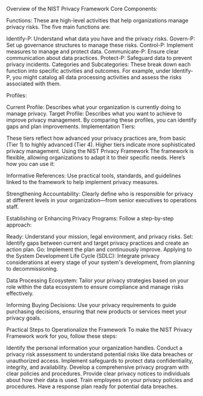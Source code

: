 Overview of the NIST Privacy Framework
Core Components:

Functions: These are high-level activities that help organizations manage privacy risks. The five main functions are:

Identify-P: Understand what data you have and the privacy risks.
Govern-P: Set up governance structures to manage these risks.
Control-P: Implement measures to manage and protect data.
Communicate-P: Ensure clear communication about data practices.
Protect-P: Safeguard data to prevent privacy incidents.
Categories and Subcategories: These break down each function into specific activities and outcomes. For example, under Identify-P, you might catalog all data processing activities and assess the risks associated with them.

Profiles:

Current Profile: Describes what your organization is currently doing to manage privacy.
Target Profile: Describes what you want to achieve to improve privacy management.
By comparing these profiles, you can identify gaps and plan improvements.
Implementation Tiers:

These tiers reflect how advanced your privacy practices are, from basic (Tier 1) to highly advanced (Tier 4). Higher tiers indicate more sophisticated privacy management.
Using the NIST Privacy Framework
The framework is flexible, allowing organizations to adapt it to their specific needs. Here’s how you can use it:

Informative References: Use practical tools, standards, and guidelines linked to the framework to help implement privacy measures.

Strengthening Accountability: Clearly define who is responsible for privacy at different levels in your organization—from senior executives to operations staff.

Establishing or Enhancing Privacy Programs: Follow a step-by-step approach:

Ready: Understand your mission, legal environment, and privacy risks.
Set: Identify gaps between current and target privacy practices and create an action plan.
Go: Implement the plan and continuously improve.
Applying to the System Development Life Cycle (SDLC): Integrate privacy considerations at every stage of your system's development, from planning to decommissioning.

Data Processing Ecosystem: Tailor your privacy strategies based on your role within the data ecosystem to ensure compliance and manage risks effectively.

Informing Buying Decisions: Use your privacy requirements to guide purchasing decisions, ensuring that new products or services meet your privacy goals.

Practical Steps to Operationalize the Framework
To make the NIST Privacy Framework work for you, follow these steps:

Identify the personal information your organization handles.
Conduct a privacy risk assessment to understand potential risks like data breaches or unauthorized access.
Implement safeguards to protect data confidentiality, integrity, and availability.
Develop a comprehensive privacy program with clear policies and procedures.
Provide clear privacy notices to individuals about how their data is used.
Train employees on your privacy policies and procedures.
Have a response plan ready for potential data breaches.
